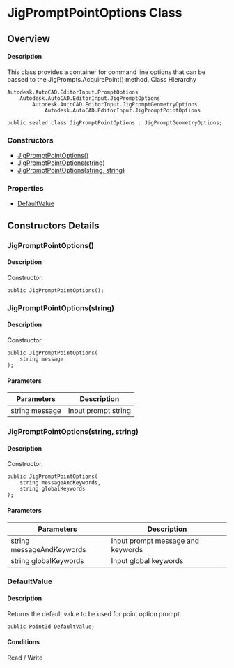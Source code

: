 # JigPromptPointOptions Class

## Overview

#### Description
This class provides a container for command line options that can be passed to the JigPrompts.AcquirePoint() method.
Class Hierarchy
```text
Autodesk.AutoCAD.EditorInput.PromptOptions
    Autodesk.AutoCAD.EditorInput.JigPromptOptions
        Autodesk.AutoCAD.EditorInput.JigPromptGeometryOptions
            Autodesk.AutoCAD.EditorInput.JigPromptPointOptions
```

```text
public sealed class JigPromptPointOptions : JigPromptGeometryOptions;
```

### Constructors

- [JigPromptPointOptions()](#jigpromptpointoptions())
- [JigPromptPointOptions(string)](#jigpromptpointoptions(string))
- [JigPromptPointOptions(string, string)](#jigpromptpointoptions(string,-string))

### Properties

- [DefaultValue](#defaultvalue)


## Constructors Details

### JigPromptPointOptions()

#### Description
Constructor.
```text
public JigPromptPointOptions();
```

### JigPromptPointOptions(string)

#### Description
Constructor.
```text
public JigPromptPointOptions(
    string message
);
```

#### Parameters

| Parameters | Description |
| --- | --- |
| string message | Input prompt string |

### JigPromptPointOptions(string, string)

#### Description
Constructor.
```text
public JigPromptPointOptions(
    string messageAndKeywords, 
    string globalKeywords
);
```

#### Parameters

| Parameters | Description |
| --- | --- |
| string messageAndKeywords | Input prompt message and keywords |
| string globalKeywords | Input global keywords |

### DefaultValue

#### Description
Returns the default value to be used for point option prompt.
```text
public Point3d DefaultValue;
```

#### Conditions
Read / Write